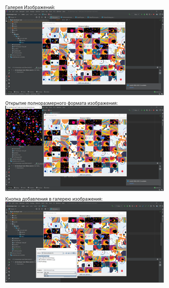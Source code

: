 Галерея Изображений:
![img.png](src/main/java/com/vizor/test/image/picturesGallery.png)



Открытие полноразмерного формата изображения:
![img_1.png](src/main/java/com/vizor/test/image/openImage.png)



Кнопка добавления в галерею изображения:
![img.png](src/main/java/com/vizor/test/image/addImage.png)